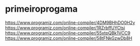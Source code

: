 # primeiroprogama
https://www.programiz.com/online-compiler/4DM9BHhDO0H2y
https://www.programiz.com/online-compiler/1RZrbffUYCtsi
https://www.programiz.com/online-compiler/55xtpQBk1VCC9
https://www.programiz.com/online-compiler/58tFNkGzwDb8H
